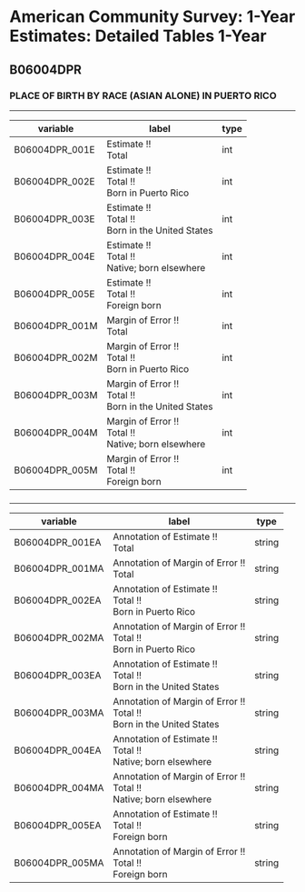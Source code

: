 # American Community Survey: 1-Year Estimates: Detailed Tables 1-Year

## B06004DPR

### PLACE OF BIRTH BY RACE (ASIAN ALONE) IN PUERTO RICO

___

| variable | label | type |
| ----- | ----- | ----- |
| B06004DPR_001E | Estimate !!<br>Total | int |
| B06004DPR_002E | Estimate !!<br>Total !!<br>Born in Puerto Rico | int |
| B06004DPR_003E | Estimate !!<br>Total !!<br>Born in the United States | int |
| B06004DPR_004E | Estimate !!<br>Total !!<br>Native; born elsewhere | int |
| B06004DPR_005E | Estimate !!<br>Total !!<br>Foreign born | int |
| B06004DPR_001M | Margin of Error !!<br>Total | int |
| B06004DPR_002M | Margin of Error !!<br>Total !!<br>Born in Puerto Rico | int |
| B06004DPR_003M | Margin of Error !!<br>Total !!<br>Born in the United States | int |
| B06004DPR_004M | Margin of Error !!<br>Total !!<br>Native; born elsewhere | int |
| B06004DPR_005M | Margin of Error !!<br>Total !!<br>Foreign born | int |
### 

___

| variable | label | type |
| ----- | ----- | ----- |
| B06004DPR_001EA | Annotation of Estimate !!<br>Total | string |
| B06004DPR_001MA | Annotation of Margin of Error !!<br>Total | string |
| B06004DPR_002EA | Annotation of Estimate !!<br>Total !!<br>Born in Puerto Rico | string |
| B06004DPR_002MA | Annotation of Margin of Error !!<br>Total !!<br>Born in Puerto Rico | string |
| B06004DPR_003EA | Annotation of Estimate !!<br>Total !!<br>Born in the United States | string |
| B06004DPR_003MA | Annotation of Margin of Error !!<br>Total !!<br>Born in the United States | string |
| B06004DPR_004EA | Annotation of Estimate !!<br>Total !!<br>Native; born elsewhere | string |
| B06004DPR_004MA | Annotation of Margin of Error !!<br>Total !!<br>Native; born elsewhere | string |
| B06004DPR_005EA | Annotation of Estimate !!<br>Total !!<br>Foreign born | string |
| B06004DPR_005MA | Annotation of Margin of Error !!<br>Total !!<br>Foreign born | string |

